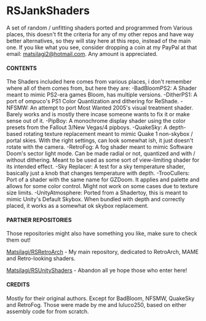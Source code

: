 # RSJankShaders
 A set of random / unfitting shaders ported and programmed from Various places, this doesn't fit the criteria for any of my other repos and have way better alternatives, so they will stay here at this repo, instead of the main one.
 If you like what you see, consider dropping a coin at my PayPal at that email: matsilagi2@hotmail.com. Any amount is appreciated.

#### CONTENTS
 The Shaders included here comes from various places, i don't remember where all of them comes from, but here they are:
 -BadBloomPS2: A Shader meant to mimic PS2-era games Bloom, has multiple versions.
 -DitherPS1: A port of ompuco's PS1 Color Quantization and dithering for ReShade.
 -NFSMW: An attempt to port Most Wanted 2005's visual treatment shader. Barely works and is mostly there incase someone wants to fix it or make sense out of it.
 -PipBoy: A monochrome display shader using the color presets from the Fallout 3/New Vegas/4 pipboys.
 -QuakeSky: A depth-based rotating texture replacement meant to mimic Quake 1 non-skybox / portal skies. With the right settings, can look somewhat ish, it just doesn't rotate with the camera.
 -RetroFog: A fog shader meant to mimic Software Doom's sector light mode. Can be made radial or not, quantized and with / without dithering. Meant to be used as some sort of view-limiting shader for its intended effect.
 -Sky Replacer: A test for a sky temperature shader, basically just a knob that changes temperature with depth.
 -TrooCullers: Port of a shader with the same name for GZDoom. It applies and palette and allows for some color control. Might not work on some cases due to texture size limits.
 -UnityAtmosphere: Ported from a Shadertoy, this is meant to mimic Unity's Default Skybox. When bundled with depth and correctly placed, it works as a somewhat ok skybox replacement.

#### PARTNER REPOSITORIES

Those repositories might also have something you like, make sure to check them out! 

[Matsilagi/RSRetroArch](https://github.com/Matsilagi/RSRetroArch) - My main repository, dedicated to RetroArch, MAME and Retro-looking shaders.

[Matsilagi/RSUnityShaders](https://github.com/Matsilagi/RSUnityShaders) - Abandon all ye hope those who enter here!
	 
#### CREDITS

 Mostly for their original authors. Except for BadBloom, NFSMW, QuakeSky and RetroFog. Those were made by me and luluco250, based on either assembly code for from scratch.
